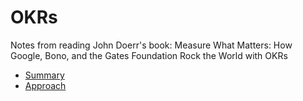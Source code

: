 # OKRs

Notes from reading John Doerr's book: Measure What Matters: How Google, Bono, and the Gates Foundation Rock the World with OKRs

- [Summary](./summary.md)
- [Approach](./approach.md)